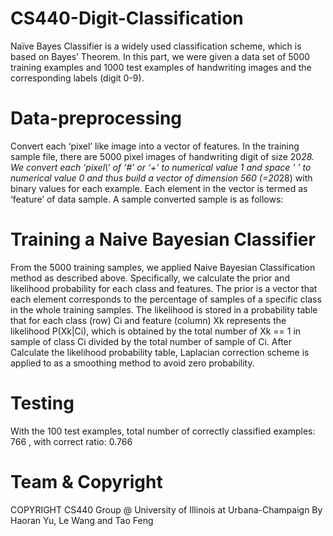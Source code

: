 CS440-Digit-Classification
==========================
Naïve Bayes Classifier is a widely used classification scheme, which is based on Bayes’ Theorem.
In this part, we were given a data set of 5000 training examples and 1000 test examples of handwriting images and the corresponding labels (digit 0-9).

Data-preprocessing
=========================
Convert each ‘pixel’ like image into a vector of features. In the training sample file, there are 5000 pixel images of handwriting digit of size 20*28. We convert each ‘pixel\’ of ‘#’ or ‘+’ to numerical value 1 and space ‘ ’ to numerical value 0 and thus build a vector of dimension 560 (=20*28) with binary values for each example. Each element in the vector is termed as ‘feature’ of data sample. A sample converted sample is as follows:

Training a Naive Bayesian Classifier
=========================
From the 5000 training samples, we applied Naive Bayesian Classification method as described above. Specifically, we calculate the prior and likelihood probability for each class and features. The prior is a vector that each element corresponds to the percentage of samples of a specific class in the whole training samples. The likelihood is stored in a probability table that for each class (row) Ci and feature (column) Xk represents the likelihood P(Xk|Ci), which is obtained by the total number of  Xk == 1 in sample of class Ci divided by the total number of sample of Ci.
After Calculate the likelihood probability table, Laplacian correction scheme is applied to as a smoothing method to avoid zero probability.

Testing
=========================
With the 100 test examples, total number of correctly classified examples: 766 , with correct ratio: 0.766

Team & Copyright
=============
COPYRIGHT CS440 Group @ University of Illinois at Urbana-Champaign
By Haoran Yu, Le Wang and Tao Feng
